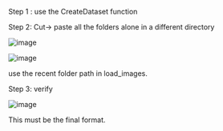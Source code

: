 Step 1 : use the CreateDataset function

Step 2: Cut-> paste all the folders alone in a different directory 

![image](https://user-images.githubusercontent.com/98120916/229271162-9d58f92c-6635-416c-a2e7-81bddfee597f.png)

![image](https://user-images.githubusercontent.com/98120916/229271194-09bbf976-efc7-4e41-aebb-19fe3776532c.png)

use the recent folder path in load_images.

Step 3: verify

![image](https://user-images.githubusercontent.com/98120916/229271244-bbb0c218-423b-48f9-8359-731bb8aeda56.png)

This must be the final format.
